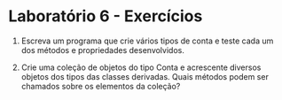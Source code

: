 # Laboratório 6 - Exercícios 
 
1. Escreva um programa que crie vários tipos de conta e teste cada um dos métodos e propriedades desenvolvidos. 
 
2. Crie uma coleção de objetos do tipo Conta e acrescente diversos objetos dos tipos das classes derivadas. Quais métodos podem ser chamados sobre os elementos da coleção?  
